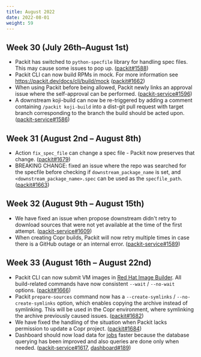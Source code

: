 ```yaml
---
title: August 2022
date: 2022-08-01
weight: 59
---
```


## Week 30 (July 26th–August 1st)

- Packit has switched to `python-specfile` library for handling spec files. This may cause some issues to pop up. ([packit#1588](https://github.com/packit/packit/pull/1588))
- Packit CLI can now build RPMs in mock. For more information see https://packit.dev/docs/cli/build/mock ([packit#1662](https://github.com/packit/packit/pull/1662))
- When using Packit before being allowed, Packit newly links an approval issue where the self-approval can be performed. ([packit-service#1596](https://github.com/packit/packit-service/pull/1596))
- A downstream koji-build can now be re-triggered by adding a comment containing `/packit koji-build` into a dist-git pull request with target branch corresponding to the branch the build should be acted upon. ([packit-service#1586](https://github.com/packit/packit-service/pull/1586))

## Week 31 (August 2nd – August 8th)

- Action `fix_spec_file` can change a spec file - Packit now preserves that change.
  ([packit#1679](https://github.com/packit/packit/pull/1679))
- BREAKING CHANGE: fixed an issue where the repo was searched for the specfile
  before checking if `downstream_package_name` is set, and
  `<downstream_package_name>.spec` can be used as the `specfile_path`.
  ([packit#1663](https://github.com/packit/packit/pull/1663))

## Week 32 (August 9th – August 15th)

- We have fixed an issue when propose downstream didn't retry to download sources that were not yet available at the time of the first attempt. ([packit-service#1609](https://github.com/packit/packit-service/pull/1609))
- When creating Copr builds, Packit will now retry multiple times in case there is a GitHub outage or an internal error. ([packit-service#1589](https://github.com/packit/packit-service/pull/1589))

## Week 33 (August 16th – August 22nd)

- Packit CLI can now submit VM images in [Red Hat Image Builder](https://console.redhat.com/insights/image-builder).
  All build-related commands have now consistent `--wait` / `--no-wait` options.
  ([packit#1666](https://github.com/packit/packit/pull/1666))
- Packit `prepare-sources` command now has a `--create-symlinks` / `--no-create-symlinks` option,
  which enables copying the archive instead of symlinking. This will be used in the Copr environment,
  where symlinking the archive previously caused issues.
  ([packit#1682](https://github.com/packit/packit/pull/1682))
- We have fixed the handling of the situation when Packit lacks permission to update a Copr project.
  ([packit#1684](https://github.com/packit/packit/pull/1684))
- Dashboard should now load data for [jobs](https://dashboard.packit.dev/jobs) faster because
  the database querying has been improved and also queries are done only when needed.
  ([packit-service#1617](https://github.com/packit/packit-service/pull/1617),
  [dashboard#189](https://github.com/packit/dashboard/pull/189))
